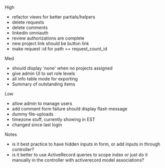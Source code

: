 High
- refactor views for better partials/helpers
- delete requests
- delete comments
- linkedin omniauth
- review authorizations are complete
- new project link should be button link
- make request :id for path == request_count_id

Med
- should display 'none' when no projects assigned
- give admin UI to set role levels
- all info table mode for exporting
- Summary of outstanding items

Low
- allow admin to manage users
- add comment form failure should display flash message
- dummy file-uploads
- timezone stuff, currently showing in EST
- changed since last login


Notes
- is it best practice to have hidden inputs in form, or add inputs in through controller?
- is it better to use ActiveRecord queries to scope index or just do it manually
in the controller with activerecord model associations?
